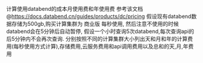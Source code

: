 计算使用databend的成本月使用费和年使用费 参考该文档 @https://docs.databend.cn/guides/products/dc/pricing
假设现有databend数据存储为500gb,购买计算集群为 商业版 每秒使用, 然后注意不使用的时候databend会在5分钟后自动暂停, 
假设一个小时查询5次databend,每次查询api的后5分钟内不会再次查询. 
分别按照不同的计算集群大小列出天和月和年的计算费用(每秒使用方式计算),存储费用,云服务费用和api调用费用以及总和的天,月,年费用